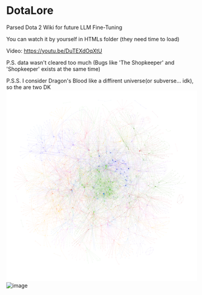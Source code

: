 # DotaLore
Parsed Dota 2 Wiki for future LLM Fine-Tuning

You can watch it by yourself in HTMLs folder (they need time to load)

Video: https://youtu.be/DuTEXdOqXtU

P.S. data wasn't cleared too much (Bugs like 'The Shopkeeper' and 'Shopkeeper' exists at the same time)

P.S.S. I consider Dragon's Blood like a diffirent universe(or subverse... idk), so the are two DK
![alt text](https://github.com/RETRJ/DotaLore/blob/master/Images/LoreWorld.png?raw=true)
![image](https://github.com/RETRJ/DotaLore/assets/40574662/417c932b-947b-47b2-80fb-620ff40a43e0)

